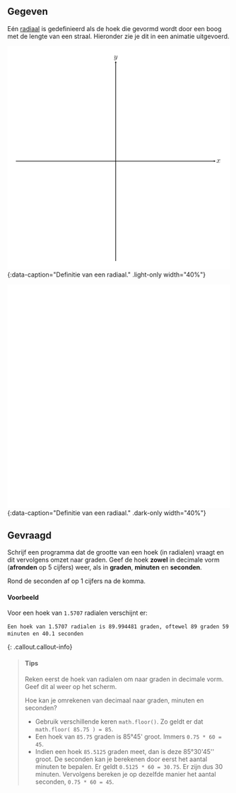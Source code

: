 ## Gegeven
Eén <a href="https://nl.wikipedia.org/wiki/Radiaal_(wiskunde)" target="_blank">radiaal</a> is gedefinieerd als de hoek die gevormd wordt door een boog met de lengte van een straal. Hieronder zie je dit in een animatie uitgevoerd.

![Definitie van een radiaal.](media/image.png "Definitie van een radiaal."){:data-caption="Definitie van een radiaal." .light-only width="40%"}

![Definitie van een radiaal.](media/image-dark.png "Definitie van een radiaal."){:data-caption="Definitie van een radiaal." .dark-only width="40%"}

## Gevraagd
Schrijf een programma dat de grootte van een hoek (in radialen) vraagt en dit vervolgens omzet naar graden. 
Geef de hoek **zowel** in decimale vorm (**afronden** op 5 cijfers) weer, als in **graden**, **minuten** en **seconden**.

Rond de seconden af op 1 cijfers na de komma.

#### Voorbeeld

Voor een hoek van `1.5707` radialen verschijnt er:
```
Een hoek van 1.5707 radialen is 89.994481 graden, oftewel 89 graden 59 minuten en 40.1 seconden
```

{: .callout.callout-info}
>#### Tips
> Reken eerst de hoek van radialen om naar graden in decimale vorm. Geef dit al weer op het scherm.
>
> Hoe kan je omrekenen van decimaal naar graden, minuten en seconden?
> - Gebruik verschillende keren `math.floor()`. Zo geldt er dat `math.floor( 85.75 ) = 85`.
> - Een hoek van `85.75` graden is 85°45' groot. Immers `0.75 * 60 = 45`.
> - Indien een hoek `85.5125` graden meet, dan is deze 85°30'45'' groot. De seconden kan je berekenen door eerst het aantal minuten te bepalen. Er geldt `0.5125 * 60 = 30.75`. Er zijn dus 30 minuten. Vervolgens bereken je op dezelfde manier het aantal seconden, `0.75 * 60 = 45`.